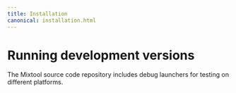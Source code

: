 ```yaml
---
title: Installation
canonical: installation.html
---
```


Running development versions
=============================

The Mixtool source code repository includes debug launchers for testing
on different platforms.
